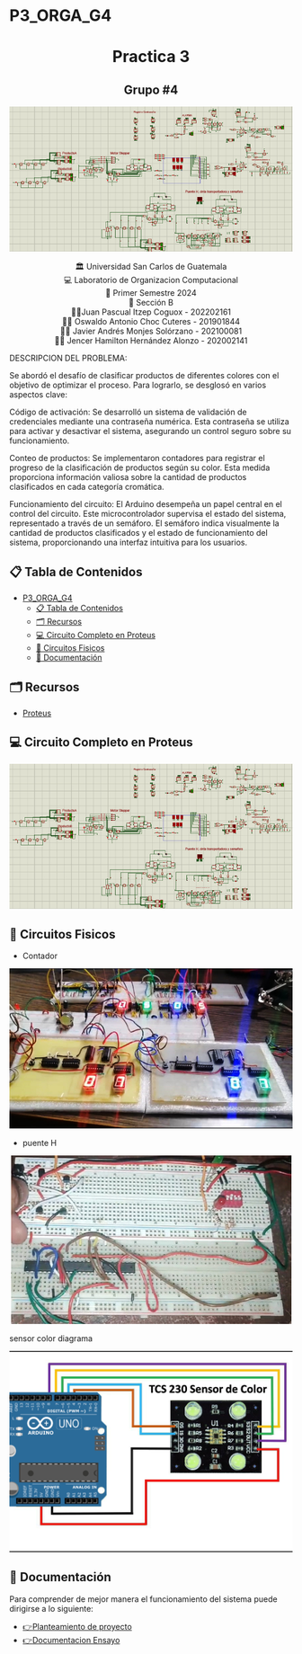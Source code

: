 # P3_ORGA_G4
<h1 align="center">Practica 3</h1>
<h2 align="center">Grupo #4</h2>
<p align="center">
    <img src="IMG\CircuitCompleteProteus.jpg">
</p>
<div align="center"> 🏛 Universidad San Carlos de Guatemala</div>
<div align="center">
💻 Laboratorio de Organizacion Computacional 
</div>
<div align="center"> 📆 Primer Semestre 2024</div>
<div align="center">🏫​ Sección B</div>
<div align="center">
🙍‍♂️Juan Pascual Itzep Coguox - 202202161
</div>
<div align="center">
🙍‍♂️ Oswaldo Antonio Choc Cuteres - 201901844
</div>

<div align="center">
🙍‍♂️ Javier Andrés Monjes Solórzano -  202100081
</div>


<div align="center">
🙍‍♂️ Jencer Hamilton Hernández Alonzo - 202002141
</div>

DESCRIPCION DEL PROBLEMA:

Se abordó el desafío de clasificar productos de diferentes colores con el objetivo de optimizar el proceso. Para lograrlo, se desglosó en varios aspectos clave:

Código de activación: Se desarrolló un sistema de validación de credenciales mediante una contraseña numérica. Esta contraseña se utiliza para activar y desactivar el sistema, asegurando un control seguro sobre su funcionamiento.

Conteo de productos: Se implementaron contadores para registrar el progreso de la clasificación de productos según su color. Esta medida proporciona información valiosa sobre la cantidad de productos clasificados en cada categoría cromática.

Funcionamiento del circuito: El Arduino desempeña un papel central en el control del circuito. Este microcontrolador supervisa el estado del sistema, representado a través de un semáforo. El semáforo indica visualmente la cantidad de productos clasificados y el estado de funcionamiento del sistema, proporcionando una interfaz intuitiva para los usuarios.


## 📋 Tabla de Contenidos

- [P3\_ORGA\_G4](#p3_orga_g4)
  - [📋 Tabla de Contenidos](#-tabla-de-contenidos)
  - [🗂 Recursos](#-recursos)
  - [💻 Circuito Completo en Proteus](#-circuito-completo-en-proteus)
  - [🤖 Circuitos Fisicos](#-circuitos-fisicos)
  - [📖 Documentación](#-documentación)


<!-- Requerimientos -->

## 🗂 Recursos
<ul>
  <li><a href="https://www.electroallweb.com/index.php/2022/07/18/descargar-proteus-8-13-sp0-gratis/">Proteus</a></li>
</ul>

## 💻 Circuito Completo en Proteus
<p align="center">
    <img src="IMG\CircuitCompleteProteus.jpg">
</p>

## 🤖 Circuitos Fisicos
* Contador
<p align="center">
    <img src="IMG\contador.jpg">
</p> 

* puente H
<p align="center">
    <img src="IMG\puenteh.jpg">
</p>

sensor color diagrama
<p align="center">
    <img src="IMG\sensorcolor.jpg">
</p>




## 📖 Documentación
Para comprender de mejor manera el funcionamiento del sistema puede dirigirse a lo siguiente:
    <ul>
       <li><a href="https://github.com/javieer24/P3_ORGA_G4/blob/main/Documentaci%C3%B3n/P3_ORGA.pdf">:point_right:Planteamiento de proyecto</a></li>
        <li><a href="https://github.com/javieer24/P3_ORGA_G4/blob/main/Documentaci%C3%B3n/P3_Grupo4.pdf" target="_blank">:point_right:Documentacion Ensayo</a></li>
    </ul>

